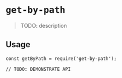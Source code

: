 # `get-by-path`

> TODO: description

## Usage

```
const getByPath = require('get-by-path');

// TODO: DEMONSTRATE API
```
